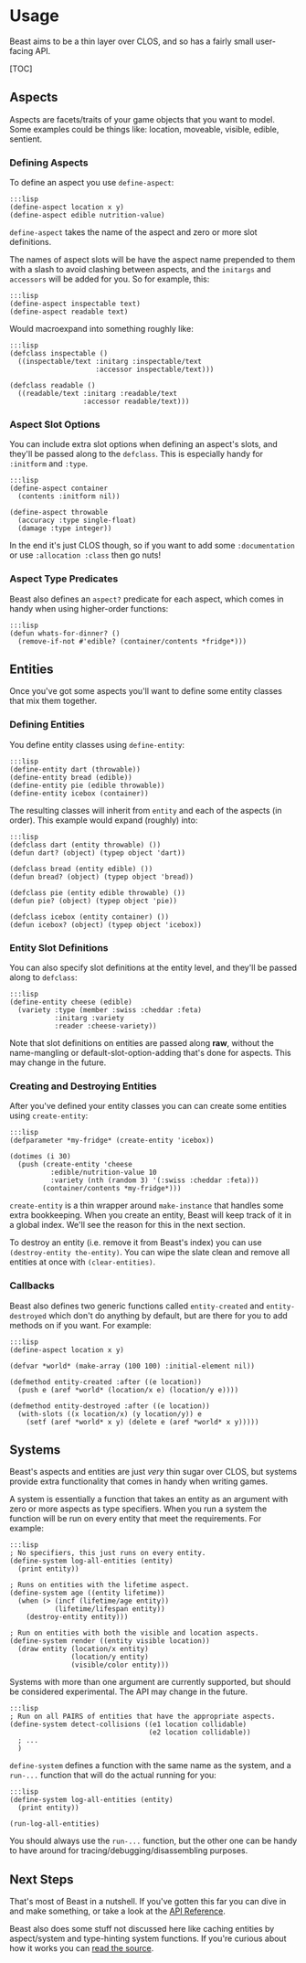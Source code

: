 Usage
=====

Beast aims to be a thin layer over CLOS, and so has a fairly small user-facing
API.

[TOC]

Aspects
-------

Aspects are facets/traits of your game objects that you want to model.  Some
examples could be things like: location, moveable, visible, edible, sentient.

### Defining Aspects

To define an aspect you use `define-aspect`:

    :::lisp
    (define-aspect location x y)
    (define-aspect edible nutrition-value)

`define-aspect` takes the name of the aspect and zero or more slot definitions.

The names of aspect slots will be have the aspect name prepended to them with
a slash to avoid clashing between aspects, and the `initargs` and `accessors`
will be added for you.  So for example, this:

    :::lisp
    (define-aspect inspectable text)
    (define-aspect readable text)

Would macroexpand into something roughly like:

    :::lisp
    (defclass inspectable ()
      ((inspectable/text :initarg :inspectable/text
                         :accessor inspectable/text)))

    (defclass readable ()
      ((readable/text :initarg :readable/text
                      :accessor readable/text)))

### Aspect Slot Options

You can include extra slot options when defining an aspect's slots, and they'll
be passed along to the `defclass`.  This is especially handy for `:initform`
and `:type`.

    :::lisp
    (define-aspect container
      (contents :initform nil))

    (define-aspect throwable
      (accuracy :type single-float)
      (damage :type integer))

In the end it's just CLOS though, so if you want to add some `:documentation` or
use `:allocation :class` then go nuts!

### Aspect Type Predicates

Beast also defines an `aspect?` predicate for each aspect, which comes in handy
when using higher-order functions:

    :::lisp
    (defun whats-for-dinner? ()
      (remove-if-not #'edible? (container/contents *fridge*)))

Entities
--------

Once you've got some aspects you'll want to define some entity classes that mix
them together.

### Defining Entities

You define entity classes using `define-entity`:

    :::lisp
    (define-entity dart (throwable))
    (define-entity bread (edible))
    (define-entity pie (edible throwable))
    (define-entity icebox (container))

The resulting classes will inherit from `entity` and each of the aspects (in
order).  This example would expand (roughly) into:

    :::lisp
    (defclass dart (entity throwable) ())
    (defun dart? (object) (typep object 'dart))

    (defclass bread (entity edible) ())
    (defun bread? (object) (typep object 'bread))

    (defclass pie (entity edible throwable) ())
    (defun pie? (object) (typep object 'pie))

    (defclass icebox (entity container) ())
    (defun icebox? (object) (typep object 'icebox))

### Entity Slot Definitions

You can also specify slot definitions at the entity level, and they'll be passed
along to `defclass`:

    :::lisp
    (define-entity cheese (edible)
      (variety :type (member :swiss :cheddar :feta)
               :initarg :variety
               :reader :cheese-variety))

Note that slot definitions on entities are passed along **raw**, without the
name-mangling or default-slot-option-adding that's done for aspects.  This may
change in the future.

### Creating and Destroying Entities

After you've defined your entity classes you can can create some entities using
`create-entity`:

    :::lisp
    (defparameter *my-fridge* (create-entity 'icebox))

    (dotimes (i 30)
      (push (create-entity 'cheese
              :edible/nutrition-value 10
              :variety (nth (random 3) '(:swiss :cheddar :feta)))
            (container/contents *my-fridge*)))

`create-entity` is a thin wrapper around `make-instance` that handles some extra
bookkeeping.  When you create an entity, Beast will keep track of it in a global
index.  We'll see the reason for this in the next section.

To destroy an entity (i.e. remove it from Beast's index) you can use
`(destroy-entity the-entity)`.  You can wipe the slate clean and remove all
entities at once with `(clear-entities)`.

### Callbacks

Beast also defines two generic functions called `entity-created` and
`entity-destroyed` which don't do anything by default, but are there for you to
add methods on if you want.  For example:

    :::lisp
    (define-aspect location x y)

    (defvar *world* (make-array (100 100) :initial-element nil))

    (defmethod entity-created :after ((e location))
      (push e (aref *world* (location/x e) (location/y e))))

    (defmethod entity-destroyed :after ((e location))
      (with-slots ((x location/x) (y location/y)) e
        (setf (aref *world* x y) (delete e (aref *world* x y)))))


Systems
-------

Beast's aspects and entities are just *very* thin sugar over CLOS, but systems
provide extra functionality that comes in handy when writing games.

A system is essentially a function that takes an entity as an argument with
zero or more aspects as type specifiers.  When you run a system the function
will be run on every entity that meet the requirements.  For example:

    :::lisp
    ; No specifiers, this just runs on every entity.
    (define-system log-all-entities (entity)
      (print entity))

    ; Runs on entities with the lifetime aspect.
    (define-system age ((entity lifetime))
      (when (> (incf (lifetime/age entity))
               (lifetime/lifespan entity))
        (destroy-entity entity)))

    ; Run on entities with both the visible and location aspects.
    (define-system render ((entity visible location))
      (draw entity (location/x entity)
                   (location/y entity)
                   (visible/color entity)))

Systems with more than one argument are currently supported, but should be
considered experimental.  The API may change in the future.

    :::lisp
    ; Run on all PAIRS of entities that have the appropriate aspects.
    (define-system detect-collisions ((e1 location collidable)
                                      (e2 location collidable))
      ; ...
      )

`define-system` defines a function with the same name as the system, and
a `run-...` function that will do the actual running for you:

    :::lisp
    (define-system log-all-entities (entity)
      (print entity))

    (run-log-all-entities)

You should always use the `run-...` function, but the other one can be handy to
have around for tracing/debugging/disassembling purposes.

Next Steps
----------

That's most of Beast in a nutshell.  If you've gotten this far you can dive in
and make something, or take a look at the [API Reference](../reference/).

Beast also does some stuff not discussed here like caching entities by
aspect/system and type-hinting system functions.  If you're curious about how it
works you can [read the source](http://bitbucket.org/sjl/beast/src/).
